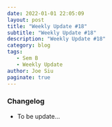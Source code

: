 ```yaml
---
date: 2022-01-01 22:05:09
layout: post
title: "Weekly Update #18"
subtitle: "Weekly Update #18"
description: "Weekly Update #18"
category: blog
tags:
   - Sem B
   - Weekly Update
author: Joe Siu
paginate: true
---
```

### Changelog

* To be update...
